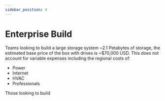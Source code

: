 ```yaml
---
sidebar_position: 4
---
```

# Enterprise Build
Teams looking to build a large storage system ~2.1 Petabytes of storage, the estimated base price of the box with drives is ~$70,000 USD. This does not account for variable expenses including the regional costs of:
- Power
- Internet
- HVAC
- Professionals 

Those looking to build


